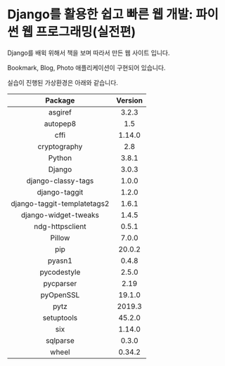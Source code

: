 # Django를 활용한 쉽고 빠른 웹 개발: 파이썬 웹 프로그래밍(실전편)

Django를 배윅 위해서 책을 보며 따라서 만든 웹 사이트 입니다.

Bookmark, Blog, Photo 애플리케이션이 구현되어 있습니다.

실습이 진행된 가상환경은 아래와 같습니다.

|           Package           | Version |
| :-------------------------: | :-----: |
|           asgiref           |  3.2.3  |
|          autopep8           |   1.5   |
|            cffi             | 1.14.0  |
|        cryptography         |   2.8   |
|           Python            |  3.8.1  |
|           Django            |  3.0.3  |
|     django-classy-tags      |  1.0.0  |
|        django-taggit        |  1.2.0  |
| django-taggit-templatetags2 |  1.6.1  |
|    django-widget-tweaks     |  1.4.5  |
|       ndg-httpsclient       |  0.5.1  |
|           Pillow            |  7.0.0  |
|             pip             | 20.0.2  |
|           pyasn1            |  0.4.8  |
|         pycodestyle         |  2.5.0  |
|          pycparser          |  2.19   |
|          pyOpenSSL          | 19.1.0  |
|            pytz             | 2019.3  |
|         setuptools          | 45.2.0  |
|             six             | 1.14.0  |
|          sqlparse           |  0.3.0  |
|            wheel            | 0.34.2  |
